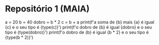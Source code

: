 # Repositório 1 (MAIA)
a = 20
b = 40
dobro = b * 2
c = b + a
print(f'a soma de {b} mais {a} é igual {c} e o seu tipo é {type(c)}')
print(f'o dobro de {b} é igual {dobro} e o seu tipo é {type(dobro)}')
print(f'o dobro de {b} é igual {b * 2} e o seu tipo é {type(b * 2)}')
